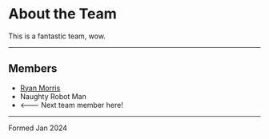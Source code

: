 # About the Team

This is a fantastic team, wow. 

---

## Members

* [Ryan Morris](./ryan-morris.md)
* Naughty Robot Man
* <--- Next team member here!

---

Formed Jan 2024
